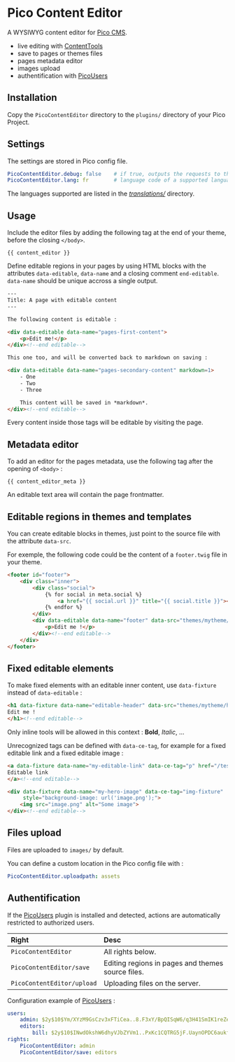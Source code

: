 # Pico Content Editor

A WYSIWYG content editor for [Pico CMS](http://picocms.org).

- live editing with [ContentTools]
- save to pages or themes files
- pages metadata editor
- images upload
- authentification with [PicoUsers]

## Installation

Copy the `PicoContentEditor` directory to the `plugins/` directory of your Pico Project.

## Settings

The settings are stored in Pico config file.

```yml
PicoContentEditor.debug: false    # if true, outputs the requests to the console
PicoContentEditor.lang: fr        # language code of a supported language
```

The languages supported are listed in the *[translations/](https://github.com/nliautaud/pico-content-editor/tree/master/PicoContentEditor/assets/ContentTools/translations)* directory.

## Usage

Include the editor files by adding the following tag at the end of your theme, before the closing `</body>`.

```twig
{{ content_editor }}
```

Define editable regions in your pages by using HTML blocks with the attributes `data-editable`, `data-name` and a closing comment `end-editable`. `data-name` should be unique accross a single output.

```html
---
Title: A page with editable content
---

The following content is editable :

<div data-editable data-name="pages-first-content">
    <p>Edit me!</p>
</div><!--end editable-->

This one too, and will be converted back to markdown on saving :

<div data-editable data-name="pages-secondary-content" markdown=1>
    - One
    - Two
    - Three

    This content will be saved in *markdown*.
</div><!--end editable-->
```

Every content inside those tags will be editable by visiting the page.

## Metadata editor

To add an editor for the pages metadata, use the following tag after the opening of `<body>` :

```twig
{{ content_editor_meta }}
```

An editable text area will contain the page frontmatter.

## Editable regions in themes and templates

You can create editable blocks in themes, just point to the source file with the attribute `data-src`.

For exemple, the following code could be the content of a `footer.twig` file in your theme.

```html
<footer id="footer">
    <div class="inner">
        <div class="social">
            {% for social in meta.social %}
                <a href="{{ social.url }}" title="{{ social.title }}"><span class="icon-{{ social.icon }}"></span></a>
            {% endfor %}
        </div>
        <div data-editable data-name="footer" data-src="themes/mytheme/footer.twig">
            <p>Edit me !</p>
        </div><!--end editable-->
    </div>
</footer>
```

## Fixed editable elements

To make fixed elements with an editable inner content, use `data-fixture` instead of `data-editable` :

```html
<h1 data-fixture data-name="editable-header" data-src="themes/mytheme/header.twig">
Edit me !
</h1><!--end editable-->
```

Only inline tools will be allowed in this context : **Bold**, *Italic*, ...

Unrecognized tags can be defined with `data-ce-tag`, for example for a fixed editable link and a fixed editable image :

```html
<a data-fixture data-name="my-editable-link" data-ce-tag="p" href="/test">
Editable link
</a><!--end editable-->

<div data-fixture data-name="my-hero-image" data-ce-tag="img-fixture"
     style="background-image: url('image.png');">
    <img src="image.png" alt="Some image">
</div><!--end editable-->
```

## Files upload

Files are uploaded to `images/` by default.

You can define a custom location in the Pico config file with :

```yml
PicoContentEditor.uploadpath: assets
```

## Authentification

If the [PicoUsers] plugin is installed and detected, actions are automatically restricted to authorized users.

|Right|Desc|
|:-|:-|
|`PicoContentEditor`| All rights below.
|`PicoContentEditor/save`| Editing regions in pages and themes source files.
|`PicoContentEditor/upload`| Uploading files on the server.

Configuration example of [PicoUsers] :

```yml
users:
    admin: $2y$10$Ym/XYzM9GsCzv3xFTiCea..8.F3xY/BpQISqW6/q3H41SmIK1reZe
    editors:
        bill: $2y$10$INwdOkshW6dhyVJbZYVm1..PxKc1CQTRG5jF.UaynOPDC6aukfkaa
rights:
    PicoContentEditor: admin
    PicoContentEditor/save: editors
```

[ContentTools]: http://getcontenttools.com
[PicoUsers]: https://github.com/nliautaud/pico-users